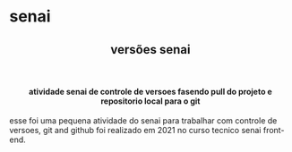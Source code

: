 # senai
<h2 align=center>versões senai</h2></br>

<h4 align=center>atividade senai de controle de versoes fasendo pull do projeto e repositorio local para o git </h4>
<p> esse foi uma pequena atividade do senai para trabalhar com controle de versoes, git and github foi realizado em 2021 no curso tecnico senai front-end. </p>



